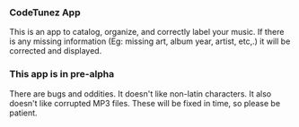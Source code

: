 ### CodeTunez App

This is an app to catalog, organize, and correctly label your music.  If there is any missing information (Eg: missing art, album year, artist, etc,.) it will be corrected and displayed.

### This app is in pre-alpha

There are bugs and oddities.  It doesn't like non-latin characters.  It also doesn't like corrupted MP3 files.  These will be fixed in time, so please be patient.

